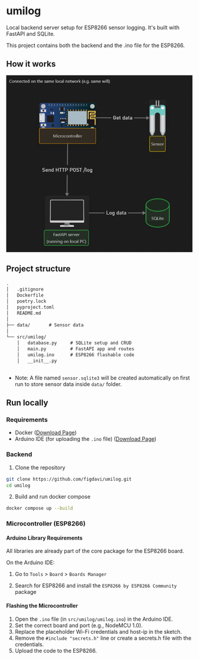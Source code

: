 # umilog
Local backend server setup for ESP8266 sensor logging. It's built with FastAPI and SQLite.

This project contains both the backend and the .ino file for the ESP8266.

## How it works

<img src="simple_diagram.png" width=500>

## Project structure
```tree
.
│   .gitignore
│   Dockerfile
│   poetry.lock
│   pyproject.toml
│   README.md
│
├── data/       # Sensor data
│
└── src/umilog/
    │   database.py     # SQLite setup and CRUD
    │   main.py         # FastAPI app and routes
    │   umilog.ino      # ESP8266 flashable code
    │   __init__.py


```
- Note: A file named `sensor.sqlite3` will be created automatically on first run to store sensor data inside `data/` folder.


## Run locally

### Requirements

- Docker ([Download Page](https://docs.docker.com/get-docker/))
- Arduino IDE (for uploading the `.ino` file) ([Download Page](https://www.arduino.cc/en/software/))

### Backend

1. Clone the repository
```bash
git clone https://github.com/figdavi/umilog.git
cd umilog
```

2. Build and run docker compose
```bash
docker compose up --build
```

### Microcontroller (ESP8266)

#### Arduino Library Requirements

All libraries are already part of the core package for the ESP8266 board. 

On the Arduino IDE:

1. Go to `Tools` > `Board` > `Boards Manager`

2. Search for ESP8266 and install the `ESP8266 by ESP8266 Community` package

#### Flashing the Microcontroller

1. Open the `.ino` file (in `src/umilog/umilog.ino`) in the Arduino IDE.
2. Set the correct board and port (e.g., NodeMCU 1.0).
3. Replace the placeholder Wi-Fi credentials and host-ip in the sketch. 
4. Remove the `#include "secrets.h"` line or create a secrets.h file with the credentials.
5. Upload the code to the ESP8266.